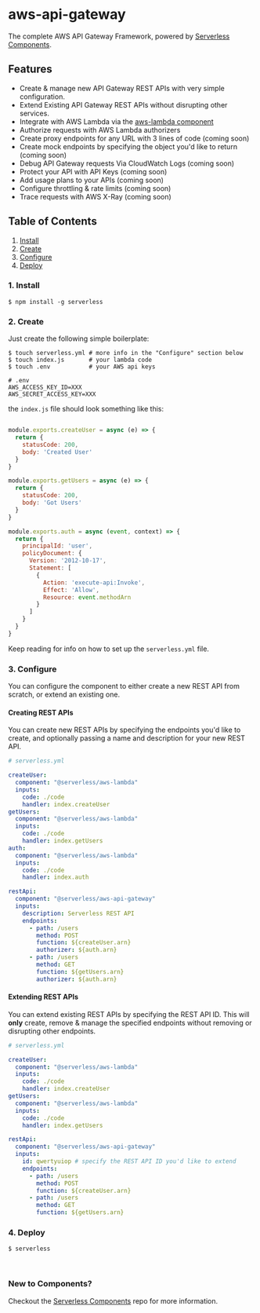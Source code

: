 # aws-api-gateway

The complete AWS API Gateway Framework, powered by [Serverless Components](https://github.com/serverless/components).

## Features

- Create & manage new API Gateway REST APIs with very simple configuration.
- Extend Existing API Gateway REST APIs without disrupting other services.
- Integrate with AWS Lambda via the [aws-lambda component](https://github.com/serverless-components/aws-lambda)
- Authorize requests with AWS Lambda authorizers
- Create proxy endpoints for any URL with 3 lines of code (coming soon)
- Create mock endpoints by specifying the object you'd like to return (coming soon)
- Debug API Gateway requests Via CloudWatch Logs (coming soon)
- Protect your API with API Keys (coming soon)
- Add usage plans to your APIs (coming soon)
- Configure throttling & rate limits (coming soon)
- Trace requests with AWS X-Ray (coming soon)

## Table of Contents

1. [Install](#1-install)
2. [Create](#2-create)
3. [Configure](#3-configure)
4. [Deploy](#4-deploy)

### 1. Install

```shell
$ npm install -g serverless
```

### 2. Create

Just create the following simple boilerplate:

```shell
$ touch serverless.yml # more info in the "Configure" section below
$ touch index.js       # your lambda code
$ touch .env           # your AWS api keys
```

```
# .env
AWS_ACCESS_KEY_ID=XXX
AWS_SECRET_ACCESS_KEY=XXX
```

the `index.js` file should look something like this:


```js

module.exports.createUser = async (e) => {
  return {
    statusCode: 200,
    body: 'Created User'
  }
}

module.exports.getUsers = async (e) => {
  return {
    statusCode: 200,
    body: 'Got Users'
  }
}

module.exports.auth = async (event, context) => {
  return {
    principalId: 'user',
    policyDocument: {
      Version: '2012-10-17',
      Statement: [
        {
          Action: 'execute-api:Invoke',
          Effect: 'Allow',
          Resource: event.methodArn
        }
      ]
    }
  }
}

```

Keep reading for info on how to set up the `serverless.yml` file.

### 3. Configure
You can configure the component to either create a new REST API from scratch, or extend an existing one.

#### Creating REST APIs
You can create new REST APIs by specifying the endpoints you'd like to create, and optionally passing a name and description for your new REST API.

```yml
# serverless.yml

createUser:
  component: "@serverless/aws-lambda"
  inputs:
    code: ./code
    handler: index.createUser
getUsers:
  component: "@serverless/aws-lambda"
  inputs:
    code: ./code
    handler: index.getUsers
auth:
  component: "@serverless/aws-lambda"
  inputs:
    code: ./code
    handler: index.auth

restApi:
  component: "@serverless/aws-api-gateway"
  inputs:
    description: Serverless REST API
    endpoints:
      - path: /users
        method: POST
        function: ${createUser.arn}
        authorizer: ${auth.arn}
      - path: /users
        method: GET
        function: ${getUsers.arn}
        authorizer: ${auth.arn}
```

#### Extending REST APIs
You can extend existing REST APIs by specifying the REST API ID. This will **only** create, remove & manage the specified endpoints without removing or disrupting other endpoints.

```yml
# serverless.yml

createUser:
  component: "@serverless/aws-lambda"
  inputs:
    code: ./code
    handler: index.createUser
getUsers:
  component: "@serverless/aws-lambda"
  inputs:
    code: ./code
    handler: index.getUsers

restApi:
  component: "@serverless/aws-api-gateway"
  inputs:
    id: qwertyuiop # specify the REST API ID you'd like to extend
    endpoints:
      - path: /users
        method: POST
        function: ${createUser.arn}
      - path: /users
        method: GET
        function: ${getUsers.arn}
```

### 4. Deploy

```shell
$ serverless
```

&nbsp;

### New to Components?

Checkout the [Serverless Components](https://github.com/serverless/components) repo for more information.
